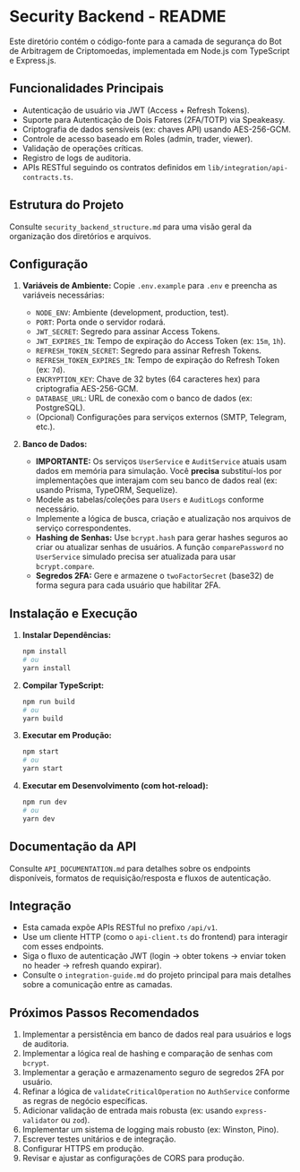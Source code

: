
# Security Backend - README

Este diretório contém o código-fonte para a camada de segurança do Bot de Arbitragem de Criptomoedas, implementada em Node.js com TypeScript e Express.js.

## Funcionalidades Principais

*   Autenticação de usuário via JWT (Access + Refresh Tokens).
*   Suporte para Autenticação de Dois Fatores (2FA/TOTP) via Speakeasy.
*   Criptografia de dados sensíveis (ex: chaves API) usando AES-256-GCM.
*   Controle de acesso baseado em Roles (admin, trader, viewer).
*   Validação de operações críticas.
*   Registro de logs de auditoria.
*   APIs RESTful seguindo os contratos definidos em `lib/integration/api-contracts.ts`.

## Estrutura do Projeto

Consulte `security_backend_structure.md` para uma visão geral da organização dos diretórios e arquivos.

## Configuração

1.  **Variáveis de Ambiente:** Copie `.env.example` para `.env` e preencha as variáveis necessárias:
    *   `NODE_ENV`: Ambiente (development, production, test).
    *   `PORT`: Porta onde o servidor rodará.
    *   `JWT_SECRET`: Segredo para assinar Access Tokens.
    *   `JWT_EXPIRES_IN`: Tempo de expiração do Access Token (ex: `15m`, `1h`).
    *   `REFRESH_TOKEN_SECRET`: Segredo para assinar Refresh Tokens.
    *   `REFRESH_TOKEN_EXPIRES_IN`: Tempo de expiração do Refresh Token (ex: `7d`).
    *   `ENCRYPTION_KEY`: Chave de 32 bytes (64 caracteres hex) para criptografia AES-256-GCM.
    *   `DATABASE_URL`: URL de conexão com o banco de dados (ex: PostgreSQL).
    *   (Opcional) Configurações para serviços externos (SMTP, Telegram, etc.).

2.  **Banco de Dados:**
    *   **IMPORTANTE:** Os serviços `UserService` e `AuditService` atuais usam dados em memória para simulação. Você **precisa** substituí-los por implementações que interajam com seu banco de dados real (ex: usando Prisma, TypeORM, Sequelize).
    *   Modele as tabelas/coleções para `Users` e `AuditLogs` conforme necessário.
    *   Implemente a lógica de busca, criação e atualização nos arquivos de serviço correspondentes.
    *   **Hashing de Senhas:** Use `bcrypt.hash` para gerar hashes seguros ao criar ou atualizar senhas de usuários. A função `comparePassword` no `UserService` simulado precisa ser atualizada para usar `bcrypt.compare`.
    *   **Segredos 2FA:** Gere e armazene o `twoFactorSecret` (base32) de forma segura para cada usuário que habilitar 2FA.

## Instalação e Execução

1.  **Instalar Dependências:**
    ```bash
    npm install
    # ou
    yarn install
    ```

2.  **Compilar TypeScript:**
    ```bash
    npm run build
    # ou
    yarn build
    ```

3.  **Executar em Produção:**
    ```bash
    npm start
    # ou
    yarn start
    ```

4.  **Executar em Desenvolvimento (com hot-reload):**
    ```bash
    npm run dev
    # ou
    yarn dev
    ```

## Documentação da API

Consulte `API_DOCUMENTATION.md` para detalhes sobre os endpoints disponíveis, formatos de requisição/resposta e fluxos de autenticação.

## Integração

*   Esta camada expõe APIs RESTful no prefixo `/api/v1`.
*   Use um cliente HTTP (como o `api-client.ts` do frontend) para interagir com esses endpoints.
*   Siga o fluxo de autenticação JWT (login -> obter tokens -> enviar token no header -> refresh quando expirar).
*   Consulte o `integration-guide.md` do projeto principal para mais detalhes sobre a comunicação entre as camadas.

## Próximos Passos Recomendados

1.  Implementar a persistência em banco de dados real para usuários e logs de auditoria.
2.  Implementar a lógica real de hashing e comparação de senhas com `bcrypt`.
3.  Implementar a geração e armazenamento seguro de segredos 2FA por usuário.
4.  Refinar a lógica de `validateCriticalOperation` no `AuthService` conforme as regras de negócio específicas.
5.  Adicionar validação de entrada mais robusta (ex: usando `express-validator` ou `zod`).
6.  Implementar um sistema de logging mais robusto (ex: Winston, Pino).
7.  Escrever testes unitários e de integração.
8.  Configurar HTTPS em produção.
9.  Revisar e ajustar as configurações de CORS para produção.

